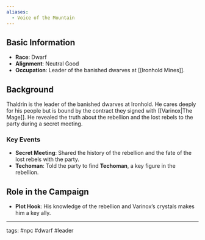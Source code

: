```yaml
---
aliases:
  - Voice of the Mountain
---
```


## Basic Information
- **Race**: Dwarf
- **Alignment**: Neutral Good
- **Occupation**: Leader of the banished dwarves at [[Ironhold Mines]].

## Background
Thaldrin is the leader of the banished dwarves at Ironhold. He cares deeply for his people but is bound by the contract they signed with [[Varinox|The Mage]]. He revealed the truth about the rebellion and the lost rebels to the party during a secret meeting.

### Key Events
- **Secret Meeting**: Shared the history of the rebellion and the fate of the lost rebels with the party.
- **Techoman**: Told the party to find **Techoman**, a key figure in the rebellion.

## Role in the Campaign
- **Plot Hook**: His knowledge of the rebellion and Varinox’s crystals makes him a key ally.

---
tags: #npc #dwarf #leader
